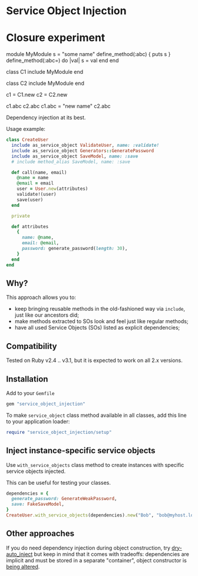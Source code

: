 # Service Object Injection

# Closure experiment

module MyModule
  s = "some name"
  define_method(:abc) { puts s }
  define_method(:abc=) do |val|
    s = val
  end
end

class C1
  include MyModule
end

class C2
  include MyModule
end

c1 = C1.new
c2 = C2.new

c1.abc
c2.abc
c1.abc = "new name"
c2.abc



Dependency injection at its best.

Usage example:

```ruby
class CreateUser
  include as_service_object ValidateUser, name: :validate!
  include as_service_object Generators::GeneratePassword
  include as_service_object SaveModel, name: :save
  # include method_alias SaveModel, name: :save

  def call(name, email)
    @name = name
    @email = email
    user = User.new(attributes)
    validate!(user)
    save(user)
  end

  private

  def attributes
    {
      name: @name,
      email: @email,
      password: generate_password(length: 30),
    }
  end
end
```

## Why?

This approach allows you to:
- keep bringing reusable methods in the old-fashioned way via `include`, just like our ancestors did;
- make methods extracted to SOs look and feel just like regular methods;
- have all used Service Objects (SOs) listed as explicit dependencies;

## Compatibility

Tested on Ruby v2.4 .. v3.1, but it is expected to work on all 2.x versions.

## Installation

Add to your `Gemfile`

```ruby
gem "service_object_injection"
```

To make `service_object` class method available in all classes, add this line to your application loader:

```ruby
require "service_object_injection/setup"
```

## Inject instance-specific service objects

Use `with_service_objects` class method to create instances with specific service objects injected.

This can be useful for testing your classes.

```ruby
dependencies = {
  generate_password: GenerateWeakPassword,
  save: FakeSaveModel,
}
CreateUser.with_service_objects(dependencies).new("Bob", "bob@myhost.local")
```

## Other approaches

If you do need dependency injection during object construction, try [dry-auto_inject](https://dry-rb.org/gems/dry-auto_inject) but keep in mind that it comes with tradeoffs: dependencies are implicit and must be stored in a separate "container", object constructor is [being altered](https://dry-rb.org/gems/dry-auto_inject/0.6/how-does-it-work/).